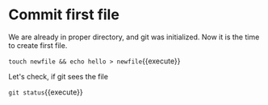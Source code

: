 # Commit first file

We are already in proper directory, and git was initialized.
Now it is the time to create first file.

`touch newfile && echo hello > newfile`{{execute}}

Let's check, if git sees the file

`git status`{{execute}}
